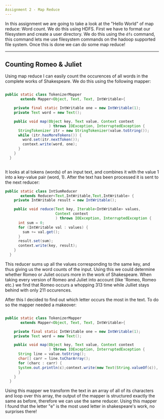 ```yaml
---
Assignment 2 - Map Reduce
---
```


In this assignment we are going to take a look at the "Hello World" of map reduce: Word count. We do this using HDFS. First we have to format our filesystem and create a user directory. We do this using the `dfs` command, this command lets me use filesystem commands on the hadoop supported file system. Once this is done we can do some map reduce! 


---
Counting Romeo & Juliet
---

Using map reduce I can easily count the occurences of all words in the complete works of Shakespeare. We do this using the following mapper:

```java

public static class TokenizerMapper
       extends Mapper<Object, Text, Text, IntWritable>{

    private final static IntWritable one = new IntWritable(1);
    private Text word = new Text();

    public void map(Object key, Text value, Context context
                    ) throws IOException, InterruptedException {
      StringTokenizer itr = new StringTokenizer(value.toString());
      while (itr.hasMoreTokens()) {
        word.set(itr.nextToken());
        context.write(word, one);
      }
    }
  }
  
  ```
  
It looks at al tokens (words) of an input text, and combines it with the value 1 into a key-value pair (word, 1). After the text has been processed it is sent to the next reducer:

```java
public static class IntSumReducer
       extends Reducer<Text,IntWritable,Text,IntWritable> {
    private IntWritable result = new IntWritable();

    public void reduce(Text key, Iterable<IntWritable> values,
                       Context context
                       ) throws IOException, InterruptedException {
      int sum = 0;
      for (IntWritable val : values) {
        sum += val.get();
      }
      result.set(sum);
      context.write(key, result);
    }
  }
  ```
  
This reducer sums up all the values corresponding to the same key, and thus giving us the word counts of the input. Using this we could determine whether Romeo or Juliet occurs more in the work of Shakespeare. When taking every version of Romeo and Juliet into account (like 'Romeo, Romeo etc.) we find that Romeo occurs a whopping 313 time while Julliet stays behind with only 211 occurences.

After this I decided to find out which letter occurs the most in the text. To do so the mapper needed a makeover:

```java

public static class TokenizerMapper
       extends Mapper<Object, Text, Text, IntWritable>{

    private final static IntWritable one = new IntWritable(1);
    private Text word = new Text();

    public void map(Object key, Text value, Context context
                    ) throws IOException, InterruptedException {
      String line = value.toString();
      char[] carr = line.toCharArray();
      for (charc : carr) {            
      System.out.println(c);context.write(new Text(String.valueOf(c)), one);        
      }
    }
  }

```

Using this mapper we transform the text in an array of all of its characters and loop over this array, the output of the mapper is structured exactly the same as before, therefore we can use the same reducer. Using this mapper I found that the letter "e" is the most used letter in shakespeare's work, no surprises there!



